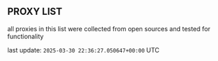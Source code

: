 ## PROXY LIST

all proxies in this list were collected from open sources and tested for functionality

last update: `2025-03-30 22:36:27.050647+00:00` UTC